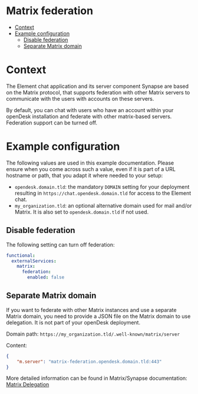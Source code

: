 <!--
SPDX-FileCopyrightText: 2024 Zentrum für Digitale Souveränität der Öffentlichen Verwaltung (ZenDiS) GmbH
SPDX-License-Identifier: Apache-2.0
-->

<h1>Matrix federation</h1>

<!-- TOC -->
* [Context](#context)
* [Example configuration](#example-configuration)
  * [Disable federation](#disable-federation)
  * [Separate Matrix domain](#separate-matrix-domain)
<!-- TOC -->

# Context

The Element chat application and its server component Synapse are based on the Matrix protocol,
that supports federation with other Matrix servers to communicate with the users with accounts on these servers.

By default, you can chat with users who have an account within your openDesk installation and federate with other
matrix-based servers.
Federation support can be turned off.

# Example configuration

The following values are used in this example documentation.
Please ensure when you come across such a value,
even if it is part of a URL hostname or path, that you adapt it where needed to your setup:

- `opendesk.domain.tld`: the mandatory `DOMAIN` setting for your deployment resulting in
`https://chat.opendesk.domain.tld` for access to the Element chat.
- `my_organization.tld`: an optional alternative domain used for mail and/or Matrix.
It is also set to `opendesk.domain.tld` if not used.

## Disable federation

The following setting can turn off federation:

```yaml
functional:
  externalServices:
    matrix:
      federation:
        enabled: false
```

## Separate Matrix domain

If you want to federate with other Matrix instances and use a separate Matrix domain, you need to provide a JSON file on
the Matrix domain to use delegation. It is not part of your openDesk deployment.

Domain path: `https://my_organization.tld/.well-known/matrix/server`

Content:
```JSON
{
    "m.server": "matrix-federation.opendesk.domain.tld:443"
}
```

More detailed information can be found in Matrix/Synapse documentation:
[Matrix Delegation](https://element-hq.github.io/synapse/latest/delegate.html)
